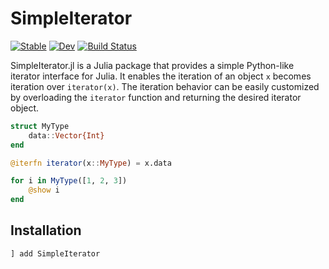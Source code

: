 # SimpleIterator

[![Stable](https://img.shields.io/badge/docs-stable-blue.svg)](https://yhqjohn.github.io/SimpleIterator.jl/stable/)
[![Dev](https://img.shields.io/badge/docs-dev-blue.svg)](https://yhqjohn.github.io/SimpleIterator.jl/dev/)
[![Build Status](https://github.com/yhqjohn/SimpleIterator.jl/actions/workflows/CI.yml/badge.svg?branch=main)](https://github.com/yhqjohn/SimpleIterator.jl/actions/workflows/CI.yml?query=branch%3Amain)

SimpleIterator.jl is a Julia package that provides a simple Python-like iterator interface for Julia.
It enables the iteration of an object `x` becomes iteration over `iterator(x)`.
The iteration behavior can be easily customized by overloading the `iterator` function and returning the desired iterator object.

```julia
struct MyType
    data::Vector{Int}
end

@iterfn iterator(x::MyType) = x.data

for i in MyType([1, 2, 3])
    @show i
end
```

## Installation

```julia
] add SimpleIterator
```
